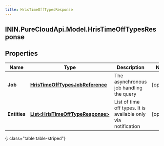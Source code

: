 ```yaml
---
title: HrisTimeOffTypesResponse
---
```

## ININ.PureCloudApi.Model.HrisTimeOffTypesResponse

## Properties

|Name | Type | Description | Notes|
|------------ | ------------- | ------------- | -------------|
| **Job** | [**HrisTimeOffTypesJobReference**](HrisTimeOffTypesJobReference.html) | The asynchronous job handling the query | [optional] |
| **Entities** | [**List&lt;HrisTimeOffTypeResponse&gt;**](HrisTimeOffTypeResponse.html) | List of time off types. It is available only via notification | [optional] |
{: class="table table-striped"}


